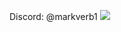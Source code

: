 Discord: @markverb1
<a href='http://internetometer.com/give/48079'><img src='http://internetometer.com/image/48079.png'/></a>
<!---
markverb1/markverb1 is a ✨ special ✨ repository because its `README.md` (this file) appears on your GitHub profile.
You can click the Preview link to take a look at your changes.
--->
